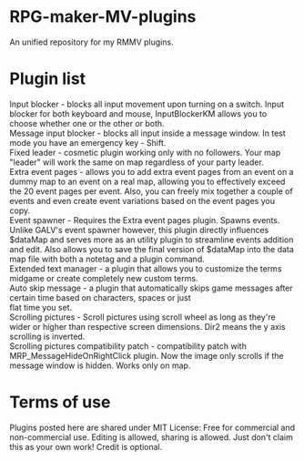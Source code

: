 # RPG-maker-MV-plugins
An unified repository for my RMMV plugins. 

# Plugin list
Input blocker - blocks all input movement upon turning on a switch. Input blocker for both keyboard and mouse, InputBlockerKM allows you to choose whether one or the other or both.  
Message input blocker - blocks all input inside a message window. In test mode you have an emergency key - Shift.  
Fixed leader - cosmetic plugin working only with no followers. Your map "leader" will work the same on map regardless of your party leader.  
Extra event pages - allows you to add extra event pages from an event on a dummy map to an event on a real map, allowing you to effectively exceed the 20 event pages per event. Also, you can freely mix together a couple of events and even create event variations based on the event pages you copy.  
Event spawner - Requires the Extra event pages plugin. Spawns events. Unlike GALV's event spawner however, this plugin directly influences $dataMap and serves more as an utility plugin to streamline events addition and edit. Also allows you to save the final version of $dataMap into the data map file with both a notetag and a plugin command.  
Extended text manager - a plugin that allows you to customize the terms midgame or create completely new custom terms.  
Auto skip message - a plugin that automatically skips game messages after certain time based on characters, spaces or just  
flat time you set.  
Scrolling pictures - Scroll pictures using scroll wheel as long as they're wider or higher than respective screen dimensions. Dir2 means the y axis scrolling is inverted.  
Scrolling pictures compatibility patch - compatibility patch with MRP_MessageHideOnRightClick plugin. Now the image only scrolls if the message window is hidden. Works only on map.

# Terms of use
Plugins posted here are shared under MIT License: Free for commercial and non-commercial use. Editing is allowed, sharing is allowed. Just don't claim this as your own work! Credit is optional.
